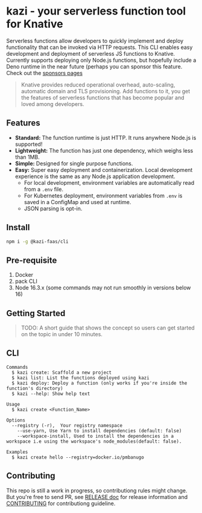 # kazi - your serverless function tool for Knative

Serverless functions allow developers to quickly implement and deploy functionality that can be invoked via HTTP requests. This CLI enables easy development and deployment of serverless JS functions to Knative. Currently supports deploying only Node.js functions, but hopefully include a Deno runtime in the near future (perhaps you can sponsor this feature. Check out the [sponsors pages](#)

> Knative provides reduced operational overhead, auto-scaling, automatic domain and TLS provisioning. Add functions to it, you get the features of serverless functions that has become popular and loved among developers.

## Features

- **Standard:** The function runtime is just HTTP. It runs anywhere Node.js is supported!
- **Lightweight:** The function has just one dependency, which weighs less than 1MB.
- **Simple:** Designed for single purpose functions.
- **Easy:** Super easy deployment and containerization. Local development experience is the same as any Node.js application development.
  - For local development, environment variables are automatically read from a `.env` file.
  - For Kubernetes deployment, environment variables from `.env` is saved in a ConfigMap and used at runtime.
  - JSON parsing is opt-in.

## Install

```bash
npm i -g @kazi-faas/cli
```

## Pre-requisite

1. Docker
2. pack CLI
3. Node 16.3.x (some commands may not run smoothly in versions below 16)

## Getting Started

> TODO: A short guide that shows the concept so users can get started on the topic in under 10 minutes.

## CLI

```
Commands
  $ kazi create: Scaffold a new project
  $ kazi list: List the functions deployed using kazi
  $ kazi deploy: Deploy a function (only works if you're inside the function's directory)
  $ kazi --help: Show help text

Usage
  $ kazi create <Function_Name>

Options
  --registry (-r),  Your registry namespace
	--use-yarn, Use Yarn to install dependencies (default: false)
	--workspace-install, Used to install the dependencies in a workspace i.e using the workspace's node_modules(default: false).

Examples
  $ kazi create hello --registry=docker.io/pmbanugo
```

## Contributing

This repo is still a work in progress, so contributiong rules might change. But you're free to send PR, see [RELEASE doc](/RELEASE.md) for release information and [CONTRIBUTING](#) for contributiong guideline.
